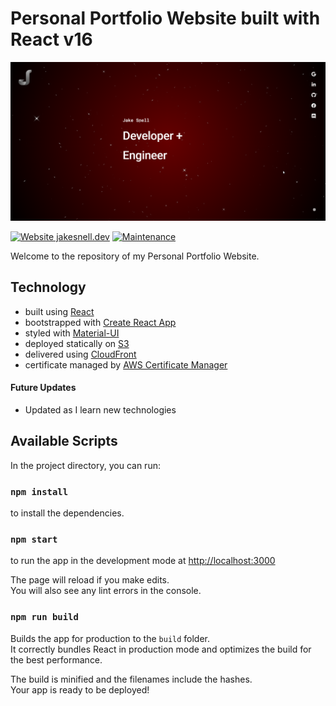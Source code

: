 # Personal Portfolio Website built with React v16

[![Screenshot](/public/social-image.png?raw=true)](https://jakesnell.dev)

[![Website jakesnell.dev](https://img.shields.io/website-up-down-green-red/http/shields.io.svg)](https://jakesnell.dev)
[![Maintenance](https://img.shields.io/badge/Maintained%3F-yes-green.svg)](https://github.com/jeremiahsnell/portfolio_website/graphs/commit-activity)

Welcome to the repository of my Personal Portfolio Website.

## Technology

-   built using [React](https://reactjs.org)
-   bootstrapped with [Create React App](https://github.com/facebook/create-react-app)
-   styled with [Material-UI](https://material-ui.com)
-   deployed statically on [S3](https://aws.amazon.com/s3/)
-   delivered using [CloudFront](https://aws.amazon.com/cloudfront/)
-   certificate managed by [AWS Certificate Manager](https://aws.amazon.com/certificate-manager/)

#### Future Updates

-   Updated as I learn new technologies

## Available Scripts

In the project directory, you can run:

### `npm install`

to install the dependencies.

### `npm start`

to run the app in the development mode at [http://localhost:3000](http://localhost:3000)<br />

The page will reload if you make edits.<br />
You will also see any lint errors in the console.

### `npm run build`

Builds the app for production to the `build` folder.<br />
It correctly bundles React in production mode and optimizes the build for the best performance.

The build is minified and the filenames include the hashes.<br />
Your app is ready to be deployed!
